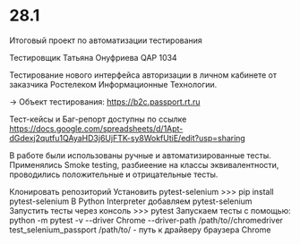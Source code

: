 # 28.1
Итоговый проект по автоматизации тестирования

Тестировщик Татьяна Онуфриева QAP 1034

Тестирование нового интерфейса авторизации в личном кабинете от заказчика Ростелеком Информационные Технологии. 

→ Объект тестирования: https://b2c.passport.rt.ru

Тест-кейсы и Баг-репорт доступны по ссылке https://docs.google.com/spreadsheets/d/1Apt-dGdexj2qutfu1QAyaHD3j6UjFTK-sy8WokfUtiE/edit?usp=sharing

В работе были использованы ручные и автоматизированные тесты.
Применялись Smoke testing, разбиеение на классы эквивалентности, проводились положительные и отрицательные тесты.

Клонировать репозиторий
Установить pytest-selenium >>> pip install pytest-selenium
В Python Interpreter добавляем pytest-selenium
Запустить тесты через консоль >>> pytest
Запускаем тесты с помощью:
python -m pytest -v --driver Chrome --driver-path /path/to//chromedriver test_selenium_passport
/path/to/ -  путь к драйверу браузера Chrome
